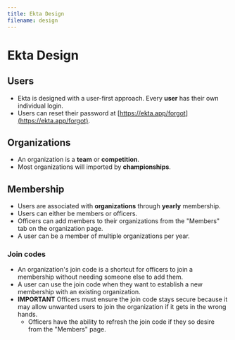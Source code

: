 ```yaml
---
title: Ekta Design
filename: design
---
```


# Ekta Design

## Users

- Ekta is designed with a user-first approach. Every **user** has their own individual login.
- Users can reset their password at [https://ekta.app/forgot](https://ekta.app/forgot).

## Organizations

- An organization is a **team** or **competition**.
- Most organizations will imported by **championships**.

## Membership

- Users are associated with **organizations** through **yearly** membership.
- Users can either be members or officers.
- Officers can add members to their organizations from the "Members" tab on the organization page.
- A user can be a member of multiple organizations per year.

### Join codes

- An organization's join code is a shortcut for officers to join a membership without needing someone else to add them.
- A user can use the join code when they want to establish a new membership with an existing organization.
- **IMPORTANT** Officers must ensure the join code stays secure because it may allow unwanted users to join the organization if it gets in the wrong hands.
  - Officers have the ability to refresh the join code if they so desire from the "Members" page.
